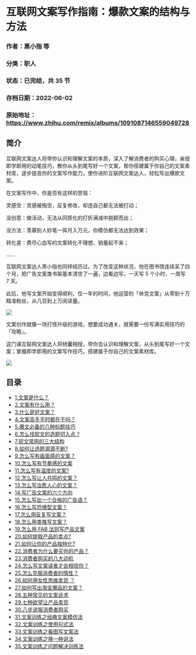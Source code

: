 # 互联网文案写作指南：爆款文案的结构与方法

### 作者：黑小指 等

### 分类：职人

### 状态：已完结，共 35 节

### 存档日期：2022-06-02

### 原始地址：https://www.zhihu.com/remix/albums/1091087146559049728


## 简介
互联网文案达人将带你认识和理解文案的本质，深入了解消费者的购买心理，亲授即学即用的动笔技巧，教你从头到尾写好一个文案，帮你搭建属于你自己的文案素材库，逐步提高你的文案写作能力，使你进阶互联网文案达人，轻松写出爆款文案。


在文案写作中，你是否有这样的苦恼：


灵感空：灵感被掏空，反复修改，却连自己都无法被打动；


没创意：做活动，无法从同质化的打折满减中脱颖而出；


没方法：羡慕别人妙笔一挥月入万元，你模仿都无法达到效果；


转化差：费尽心血写的文案转化不理想、销量起不来；


……


互联网文案达人黑小指也同样经历过。为了改变这种状况，他在图书馆连续呆了四个月，把广告文案类书架基本清空了一遍，边看边写，一天写 5 个小时，一周写 7 天。


此后，他写文案开始变得顺利，仅一年的时间，他运营的「休克文案」从零到十万精准粉丝，从几百到上万阅读量。


![](https://pic4.zhimg.com/v2-6a4ff8c33d2707ec55085dfa8081b4d2.jpg)


文案创作就像一场打怪升级的游戏，想要成功通关，就需要一份写满实用技巧的「攻略」。


这门课互联网文案达人将倾囊相授，带你去认识和理解文案，从头到尾写好一个文案；掌握即学即用的文案写作技巧，搭建属于你自己的文案素材库。


![](https://pic4.zhimg.com/v2-4ffc02b6c7f3122e6847a7c3ffa82199.png)




## 目录
- [1.文案是什么？](1.文案是什么？.md)
- [2.文案有什么用？](2.文案有什么用？.md)
- [3.什么是好文案？](3.什么是好文案？.md)
- [4.文案高手平时都在干吗？](4.文案高手平时都在干吗？.md)
- [5.爆文必备的几种标题技巧](5.爆文必备的几种标题技巧.md)
- [6.怎么找软文的选题切入点 ?](6.怎么找软文的选题切入点%20?.md)
- [7.软文常用的三大结构](7.软文常用的三大结构.md)
- [8.如何让选题源源不断?](8.如何让选题源源不断?.md)
- [9.怎么写有画面感的文案？](9.怎么写有画面感的文案？.md)
- [10.怎么写有节奏感的文案](10.怎么写有节奏感的文案.md)
- [11.怎么写有温度的文案?](11.怎么写有温度的文案?.md)
- [12.怎么写让人共鸣的文案？](12.怎么写让人共鸣的文案？.md)
- [13.怎么写治愈人心的文案？](13.怎么写治愈人心的文案？.md)
- [14.写广告文案的六个方向](14.写广告文案的六个方向.md)
- [15.怎么写出一个合格的广告语？](15.怎么写出一个合格的广告语？.md)
- [16.怎么写恐惧型文案？](16.怎么写恐惧型文案？.md)
- [17.怎么用反复写文案？](17.怎么用反复写文案？.md)
- [18.怎么用类推写文案？](18.怎么用类推写文案？.md)
- [19.怎么用 FAB 法则写产品文案](19.怎么用%20FAB%20法则写产品文案.md)
- [20.如何提取产品的卖点?](20.如何提取产品的卖点?.md)
- [21.如何让你的产品独特化?](21.如何让你的产品独特化?.md)
- [22.消费者为什么要买你的产品？](22.消费者为什么要买你的产品？.md)
- [23.消费者购买的八大动机](23.消费者购买的八大动机.md)
- [24.怎么写文案读者才会相信你？](24.怎么写文案读者才会相信你？.md)
- [25.怎么克服消费者的惰性？](25.怎么克服消费者的惰性？.md)
- [26.如何用女性思维卖货 ？](26.如何用女性思维卖货%20？.md)
- [27.如何写出淘宝爆品的文案？](27.如何写出淘宝爆品的文案？.md)
- [28.五种常见的文案诉求](28.五种常见的文案诉求.md)
- [29.七种欲望让产品卖货](29.七种欲望让产品卖货.md)
- [30.八步说服消费者购买](30.八步说服消费者购买.md)
- [31.文案训练之经典文案模仿法](31.文案训练之经典文案模仿法.md)
- [32.文案训练之使用句式法](32.文案训练之使用句式法.md)
- [33.文案训练之看图写文案法](33.文案训练之看图写文案法.md)
- [34.文案训练之换一种说法](34.文案训练之换一种说法.md)
- [35.文案训练之问题解决训练法](35.文案训练之问题解决训练法.md)